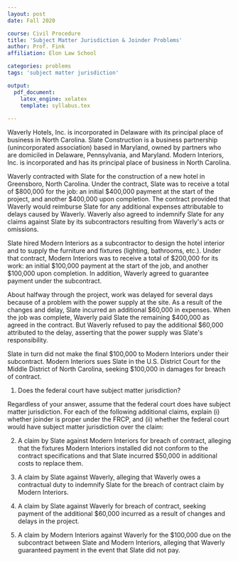 ```yaml
---
layout: post 
date: Fall 2020

course: Civil Procedure 
title: 'Subject Matter Jurisdiction & Joinder Problems'
author: Prof. Fink
affiliation: Elon Law School 

categories: problems 
tags: 'subject matter jurisdiction'

output: 
  pdf_document:
    latex_engine: xelatex
    template: syllabus.tex
  
---
```


Waverly Hotels, Inc. is incorporated in Delaware with its principal place of business in North Carolina. Slate Construction is a business partnership (unincorporated association) based in Maryland, owned by partners who are domiciled in Delaware, Pennsylvania, and Maryland. Modern Interiors, Inc. is incorporated and has its principal place of business in North Carolina. 

Waverly contracted with Slate for the construction of a new hotel in Greensboro, North Carolina. Under the contract, Slate was to receive a total of $800,000 for the job: an initial $400,000 payment at the start of the project, and another $400,000 upon completion. The contract provided that Waverly would reimburse Slate for any additional expenses attributable to delays caused by Waverly. Waverly also agreed to indemnify Slate for any claims against Slate by its subcontractors resulting from Waverly's acts or omissions. 

Slate hired Modern Interiors as a subcontractor to design the hotel interior and to supply the furniture and fixtures (lighting, bathrooms, etc.). Under that contract, Modern Interiors was to receive a total of $200,000 for its work: an initial $100,000 payment at the start of the job, and another $100,000 upon completion. In addition, Waverly agreed to guarantee payment under the subcontract. 

About halfway through the project, work was delayed for several days because of a problem with the power supply at the site. As a result of the changes and delay, Slate incurred an additional $60,000 in expenses. When the job was complete, Waverly paid Slate the remaining $400,000 as agreed in the contract. But Waverly refused to pay the additional $60,000 attributed to the delay, asserting that the power supply was Slate's responsibility. 

Slate in turn did not make the final $100,000 to Modern Interiors under their subcontract. Modern Interiors sues Slate in the U.S. District Court for the Middle District of North Carolina, seeking $100,000 in damages for breach of contract.

1. Does the federal court have subject matter jurisdiction? 

Regardless of your answer, assume that the federal court does have subject matter jurisdiction. For each of the following additional claims, explain (i) whether joinder is proper under the FRCP, and (ii) whether the federal court would have subject matter jurisdiction over the claim:

2. A claim by Slate against Modern Interiors for breach of contract, alleging that the fixtures Modern Interiors installed did not conform to the contract specifications and that Slate incurred $50,000 in additional costs to replace them. 

3. A claim by Slate against Waverly, alleging that Waverly owes a contractual duty to indemnify Slate for the breach of contract claim by Modern Interiors.  

4. A claim by Slate against Waverly for breach of contract, seeking payment of the additional $60,000 incurred as a result of changes and delays in the project. 

5. A claim by Modern Interiors against Waverly for the $100,000 due on the subcontract between Slate and Modern Interiors, alleging that Waverly guaranteed payment in the event that Slate did not pay. 

